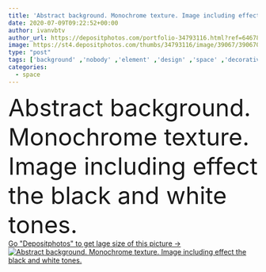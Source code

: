 ```yaml
---
title: 'Abstract background. Monochrome texture. Image including effect the black and white tones.'
date: 2020-07-09T09:22:52+00:00
author: ivanvbtv
author_url: https://depositphotos.com/portfolio-34793116.html?ref=64678756
image: https://st4.depositphotos.com/thumbs/34793116/image/39067/390670736/api_thumb_450.jpg?forcejpeg=true
type: "post"
tags: ['background' ,'nobody' ,'element' ,'design' ,'space' ,'decorative' ,'art' ,'decor' ,'abstract' ,'texture' ,'wooden' ,'pattern' ,'black' ,'grunge' ,'grungy' ,'vintage' ,'modern' ,'gray' ,'backdrop' ,'creative' ,'effect' ,'monochrome' ,'aged' ,'wallpaper' ,'wood' ,'material' ,'textured' ,'template' ,'surface' ,'print' ,'details' ,'tones' ,'including' ,'copy space' ,'black and white' ]
categories: 
  - space
---
```

<div aling="center">
            <font size="60"> Abstract background. Monochrome texture. Image including effect the black and white tones.</font>   
</div>
<div>
    <a href='https://st4.depositphotos.com/thumbs/34793116/image/39067/390670736/api_thumb_450.jpg?forcejpeg=true?ref=64678756' target=_blank > Go "Depositphotos" to get lage size of this picture ->
        <img href='https://st4.depositphotos.com/thumbs/34793116/image/39067/390670736/api_thumb_450.jpg?forcejpeg=true?ref=64678756' src='https://st4.depositphotos.com/34793116/39067/i/950/depositphotos_390670736-stock-photo-abstract-background-monochrome-texture-image.jpg?forcejpeg=true' alt='Abstract background. Monochrome texture. Image including effect the black and white tones.' >
    </a>
</div>
